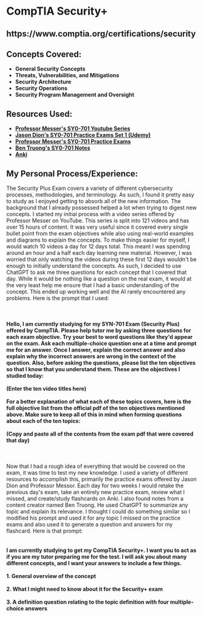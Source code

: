 <h1>CompTIA Security+</h1>

<h2>https://www.comptia.org/certifications/security</h2>

<h2>Concepts Covered:</h2>

- <b>General Security Concepts</b>
- <b>Threats, Vulnerabilities, and Mitigations</b>
- <b>Security Architecture</b>
- <b>Security Operations</b>
- <b>Security Program Management and Oversight</b>


<h2>Resources Used:</h2>

- <b>[Professor Messer's SY0-701 Youtube Series](https://www.youtube.com/playlist?list=PLG49S3nxzAnl4QDVqK-hOnoqcSKEIDDuv)</b>
- <b>[Jason Dion's SY0-701 Practice Exams Set 1 (Udemy)](https://www.udemy.com/course/comptia-security-sy0-701-practice-exams/?couponCode=LETSLEARNNOWPP)</b>
- <b>[Professor Messer's SY0-701 Practice Exams](https://www.professormesser.com/sy0-701-success-bundle/)</b>
- <b>[Ben Truong's SY0-701 Notes](https://bentruong.gumroad.com/l/701)</b>
- <b>[Anki](https://apps.ankiweb.net/)</b>


<h2>My Personal Process/Experience:</h2>
The Security Plus Exam covers a variety of different cybersecurity processes, methodologies, and terminology. As such, I found it pretty easy to study as I enjoyed getting to absorb all of the new information. The background that I already possessed helped a lot when trying to digest new concepts. I started my initial process with a video series offered by Professor Messer on YouTube. This series is split into 121 videos and has over 15 hours of content. It was very useful since it covered every single bullet point from the exam objectives while also using real-world examples and diagrams to explain the concepts. To make things easier for myself, I would watch 10 videos a day for 12 days total. This meant I was spending around an hour and a half each day learning new material. However, I was worried that only watching the videos during these first 12 days wouldn't be enough to initially understand the concepts. As such, I decided to use ChatGPT to ask me three questions for each concept that I covered that day. While it would be nothing like a question on the real exam, it would at the very least help me ensure that I had a basic understanding of the concept. This ended up working well and the AI rarely encountered any problems. Here is the prompt that I used:
<br />
<br />
<br />
<br /><b>
Hello, I am currently studying for my SYN-701 Exam (Security Plus) offered by CompTIA. Please help tutor me by asking three questions for each exam objective. Try your best to word questions like they'd appear on the exam. Ask each multiple-choice question one at a time and prompt me for an answer. Once I answer, explain the correct answer and also explain why the incorrect answers are wrong in the context of the question. Also, before asking the questions, please list the ten objectives so that I know that you understand them. These are the objectives I studied today:
<br />
<br />
(Enter the ten video titles here)
<br />
<br />
For a better explanation of what each of these topics covers, here is the full objective list from the official pdf of the ten objectives mentioned above. Make sure to keep all of this in mind when forming questions about each of the ten topics:
<br />
<br />
(Copy and paste all of the contents from the exam pdf that were covered that day)
<br />
<br />
<br />
<br /></b>
Now that I had a rough idea of everything that would be covered on the exam, it was time to test my new knowledge. I used a variety of different resources to accomplish this, primarily the practice exams offered by Jason Dion and Professor Messor. Each day for two weeks I would retake the previous day's exam, take an entirely new practice exam, review what I missed, and create/study flashcards on Anki. I also found notes from a content creator named Ben Truong. He used ChatGPT to summarize any topic and explain its relevance. I thought I could do something similar so I modified his prompt and used it for any topic I missed on the practice exams and also used it to generate a question and answers for my flashcard. Here is that prompt:
<br />
<br />
<br /><b>
I am currently studying to get my CompTIA Security+. I want you to act as if you are my tutor preparing me for the test. I will ask you about many different concepts, and I want your answers to include a few things. 
<br />
<br />
1. General overview of the concept 
<br />
<br />
2. What I might need to know about it for the Security+ exam 
<br />
<br />
3. A definition question relating to the topic definition with four multiple-choice answers
<br />
<br />
<br /></b>



